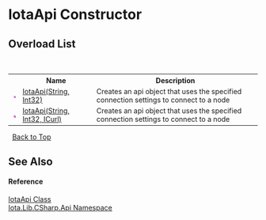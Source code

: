 # IotaApi Constructor 
 


## Overload List
&nbsp;<table><tr><th></th><th>Name</th><th>Description</th></tr><tr><td>![Public method](media/pubmethod.gif "Public method")</td><td><a href="M_Iota_Lib_CSharp_Api_IotaApi__ctor">IotaApi(String, Int32)</a></td><td>
Creates an api object that uses the specified connection settings to connect to a node</td></tr><tr><td>![Public method](media/pubmethod.gif "Public method")</td><td><a href="M_Iota_Lib_CSharp_Api_IotaApi__ctor_1">IotaApi(String, Int32, ICurl)</a></td><td>
Creates an api object that uses the specified connection settings to connect to a node</td></tr></table>&nbsp;
<a href="#iotaapi-constructor">Back to Top</a>

## See Also


#### Reference
<a href="T_Iota_Lib_CSharp_Api_IotaApi">IotaApi Class</a><br /><a href="N_Iota_Lib_CSharp_Api">Iota.Lib.CSharp.Api Namespace</a><br />